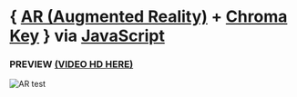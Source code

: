 # { [AR (Augmented Reality)](https://en.wikipedia.org/wiki/Augmented_reality) + [Chroma Key](https://en.wikipedia.org/wiki/Chroma_key) } via [JavaScript](https://developer.mozilla.org/en-US/docs/Web/JavaScript)

### PREVIEW [(VIDEO HD HERE)](http://htmlpreview.github.io/?https://github.com/lucabertolasi/augmented-reality-chroma-key-in-browser/blob/master/test/index.html)
![AR test](./test/preview.gif)
